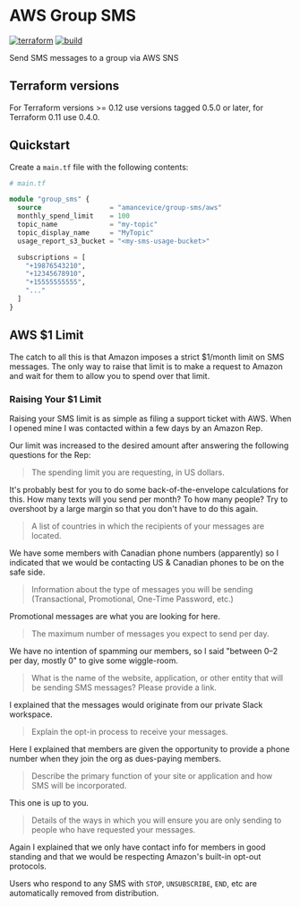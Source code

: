 # AWS Group SMS

[![terraform](https://img.shields.io/github/v/tag/amancevice/terraform-aws-group-sms?color=62f&label=version&logo=terraform&style=flat-square)](https://registry.terraform.io/modules/amancevice/group-sms/aws)
[![build](https://img.shields.io/github/actions/workflow/status/amancevice/terraform-aws-group-sms/validate.yml?logo=github&style=flat-square)](https://github.com/amancevice/terraform-aws-group-sms/actions/workflows/validate.yml)

Send SMS messages to a group via AWS SNS

## Terraform versions

For Terraform versions >= 0.12 use versions tagged 0.5.0 or later, for
Terraform 0.11 use 0.4.0.

## Quickstart

Create a `main.tf` file with the following contents:

```terraform
# main.tf

module "group_sms" {
  source                 = "amancevice/group-sms/aws"
  monthly_spend_limit    = 100
  topic_name             = "my-topic"
  topic_display_name     = "MyTopic"
  usage_report_s3_bucket = "<my-sms-usage-bucket>"

  subscriptions = [
    "+19876543210",
    "+12345678910",
    "+15555555555",
    "..."
  ]
}
```

## AWS $1 Limit

The catch to all this is that Amazon imposes a strict $1/month limit on SMS messages. The only way to raise that limit is to make a request to Amazon and wait for them to allow you to spend over that limit.

### Raising Your $1 Limit

Raising your SMS limit is as simple as filing a support ticket with AWS. When I opened mine I was contacted within a few days by an Amazon Rep.

Our limit was increased to the desired amount after answering the following questions for the Rep:

>The spending limit you are requesting, in US dollars.

It's probably best for you to do some back-of-the-envelope calculations for this. How many texts will you send per month? To how many people? Try to overshoot by a large margin so that you don't have to do this again.

>A list of countries in which the recipients of your messages are located.

We have some members with Canadian phone numbers (apparently) so I indicated that we would be contacting US & Canadian phones to be on the safe side.

>Information about the type of messages you will be sending (Transactional, Promotional, One-Time Password, etc.)

Promotional messages are what you are looking for here.

>The maximum number of messages you expect to send per day.

We have no intention of spamming our members, so I said "between 0–2 per day, mostly 0" to give some wiggle-room.

>What is the name of the website, application, or other entity that will be sending SMS messages? Please provide a link.

I explained that the messages would originate from our private Slack workspace.

>Explain the opt-in process to receive your messages.

Here I explained that members are given the opportunity to provide a phone number when they join the org as dues-paying members.

>Describe the primary function of your site or application and how SMS will be incorporated.

This one is up to you.

>Details of the ways in which you will ensure you are only sending to people who have requested your messages.

Again I explained that we only have contact info for members in good standing and that we would be respecting Amazon's built-in opt-out protocols.

Users who respond to any SMS with `STOP`, `UNSUBSCRIBE`, `END`, etc are automatically removed from distribution.
